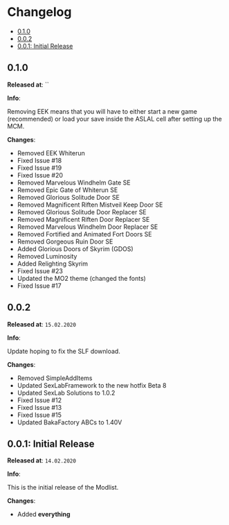 # Changelog

- [0.1.0](#010)
- [0.0.2](#002)
- [0.0.1: Initial Release](#001-initial-release)

## 0.1.0

**Released at**: ``

**Info**:

Removing EEK means that you will have to either start a new game (recommended) or load your save inside the ASLAL cell after setting up the MCM.

**Changes**:

- Removed EEK Whiterun
- Fixed Issue #18
- Fixed Issue #19
- Fixed Issue #20
- Removed Marvelous Windhelm Gate SE
- Removed Epic Gate of Whiterun SE
- Removed Glorious Solitude Door SE
- Removed Magnificent Riften Mistveil Keep Door SE
- Removed Glorious Solitude Door Replacer SE
- Removed Magnificent Riften Door Replacer SE
- Removed Marvelous Windhelm Door Replacer SE
- Removed Fortified and Animated Fort Doors SE
- Removed Gorgeous Ruin Door SE
- Added Glorious Doors of Skyrim (GDOS)
- Removed Luminosity
- Added Relighting Skyrim
- Fixed Issue #23
- Updated the MO2 theme (changed the fonts)
- Fixed Issue #17

## 0.0.2

**Released at**: `15.02.2020`

**Info**:

Update hoping to fix the SLF download.

**Changes**:

- Removed SimpleAddItems
- Updated SexLabFramework to the new hotfix Beta 8
- Updated SexLab Solutions to 1.0.2
- Fixed Issue #12
- Fixed Issue #13
- Fixed Issue #15
- Updated BakaFactory ABCs to 1.40V

## 0.0.1: Initial Release

**Released at**: `14.02.2020`

**Info**:

This is the initial release of the Modlist.

**Changes**:

- Added **everything**
